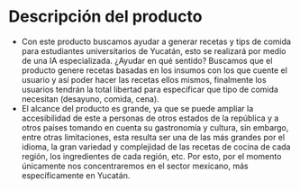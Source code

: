 # Descripción del producto 
* Con este producto buscamos ayudar a generar recetas y tips de comida para estudiantes 
universitarios de Yucatán, esto se realizará por medio de una IA especializada. ¿Ayudar en 
qué sentido? Buscamos que el producto genere recetas basadas en los insumos con los 
que cuente el usuario y así poder hacer las recetas ellos mismos, finalmente los usuarios 
tendrán la total libertad para especificar que tipo de comida necesitan (desayuno, comida, 
cena).
* El alcance del producto es grande, ya que se puede ampliar la accesibilidad de este a 
personas de otros estados de la república y a otros países tomando en cuenta su 
gastronomía y cultura, sin embargo, entre otras limitaciones, esta resulta ser una de las 
más grandes por el idioma, la gran variedad y complejidad de las recetas de cocina de cada 
región, los ingredientes de cada región, etc. Por esto, por el momento únicamente nos 
concentraremos en el sector mexicano, más específicamente en Yucatán.
